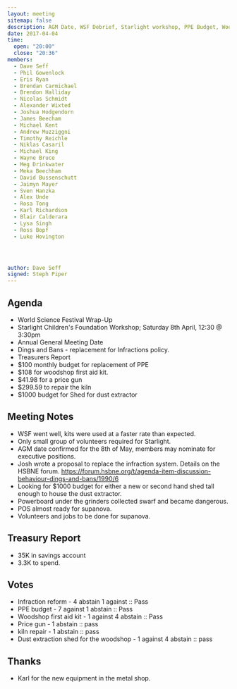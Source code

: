 ```yaml
---
layout: meeting
sitemap: false
description: AGM Date, WSF Debrief, Starlight workshop, PPE Budget, Woodshop first aid kit, Price gun purchase, Kiln repair budget, Shed budget.
date: 2017-04-04
time:
  open: "20:00"
  close: "20:36"
members:
  - Dave Seff
  - Phil Gowenlock
  - Eris Ryan
  - Brendan Carmichael
  - Brendon Halliday
  - Nicolas Schmidt
  - Alexander Wixted
  - Joshua Hodgendorn
  - James Beecham
  - Michael Kent
  - Andrew Muzziggni
  - Timothy Reichle
  - Niklas Casaril
  - Michael King
  - Wayne Bruce
  - Meg Drinkwater
  - Meka Beechham
  - David Bussenschutt
  - Jaimyn Mayer
  - Sven Hanzka
  - Alex Unde
  - Rosa Tong
  - Karl Richardson
  - Blair Calderara
  - Lysa Singh
  - Ross Bopf
  - Luke Hovington




author: Dave Seff
signed: Steph Piper
---
```


## Agenda
 -  World Science Festival Wrap-Up
 -  Starlight Children's Foundation Workshop; Saturday 8th April, 12:30 @ 3:30pm
 -  Annual General Meeting Date
 -  Dings and Bans - replacement for Infractions policy.
 -  Treasurers Report
 -  $100 monthly budget for replacement of PPE
 -  $108 for woodshop first aid kit.
 -  $41.98 for a price gun
 -  $299.59 to repair the kiln
 -  $1000 budget for Shed for dust extractor

## Meeting Notes
 - WSF went well, kits were used at a faster rate than expected.  
 - Only small group of volunteers required for Starlight.
 - AGM date confirmed for the 8th of May, members may nominate for executive positions.  
 - Josh wrote a proposal to replace the infraction system. Details on the HSBNE forum.  https://forum.hsbne.org/t/agenda-item-discussion-behaviour-dings-and-bans/1990/6
 - Looking for $1000 budget for either a new or second hand shed tall enough to house the dust extractor.
 - Powerboard under the grinders collected swarf and became dangerous.
 - POS almost ready for supanova.
 - Volunteers and jobs to be done for supanova. 

## Treasury Report
 - 35K in savings account
 - 3.3K to spend.

## Votes
 - Infraction reform - 4 abstain 1 against :: Pass
 - PPE budget - 7 against 1 abstain :: Pass
 - Woodshop first aid kit - 1 against 4 abstain :: Pass
 - Price gun - 1 abstain :: pass
 - kiln repair - 1 abstain :: pass
 - Dust extraction shed for the woodshop - 1 against 4 abstain :: pass

## Thanks
 - Karl for the new equipment in the metal shop.

